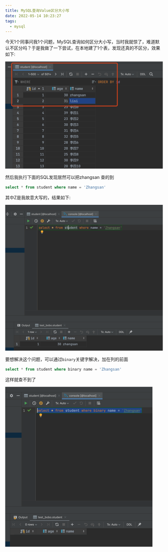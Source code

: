 ```yaml
---
title: MySQL查询Value区分大小写
date: 2022-05-14 10:23:27
tags: 
  - mysql
---
```


今天1个同事问我1个问题，MySQL查询如何区分大小写，当时我就惊了，难道默认不区分吗？于是我做了一下尝试，在本地建了1个表，发现还真的不区分，效果如下: 

<img src="../img/image-20220514103330109.png" alt="image-20220514103330109" style="zoom:50%;" />

然后我执行下面的SQL发现居然可以把zhangsan 查的到

```sql
select * from student where name = 'Zhangsan'
```

其中Z是我故意大写的，结果如下:

<img src="../img/image-20220514104122210.png" alt="image-20220514104122210" style="zoom:50%;" />

要想解决这个问题，可以通过`binary`关键字解决，加在列的前面

```sql
select * from student where binary name = 'Zhangsan'
```

这样就查不到了

<img src="../img/image-20220514104556620.png" alt="image-20220514104556620" style="zoom:50%;" />



